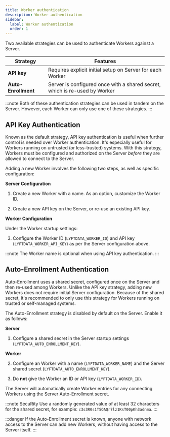 ```yaml
---
title: Worker authentication
description: Worker authentication
sidebar:
  label: Worker authentication
  order: 1
---
```


Two available strategies can be used to authenticate Workers against a Server.

| Strategy            | Features                                                                          |
| ------------------- | --------------------------------------------------------------------------------- |
| **API key**         | Requires explicit initial setup on Server for each Worker                          |
| **Auto-Enrollment** | Server is configured once with a shared secret, which is re-used by Worker        |

:::note
Both of these authentication strategies can be used in tandem on the Server. However, each Worker can only use one of these strategies.
:::

## API Key Authentication

Known as the default strategy, API key authentication is useful when further control is needed over Worker authentication. It's especially useful for Workers running on untrusted (or less-trusted) systems. With this strategy, Workers must be configured and authorized on the Server *before* they are allowed to connect to the Server.

Adding a new Worker involves the following two steps, as well as specific configuration:

**Server Configuration**

1. Create a new Worker with a name. As an option, customize the Worker ID.

2. Create a new API key on the Server, or re-use an existing API key.

**Worker Configuration**

Under the Worker startup settings:

3. Configure the Worker ID (`LYFTDATA_WORKER_ID`) and API key (`LYFTDATA_WORKER_API_KEY`) as per the Server configuration above.

:::note
The Worker name is optional when using API key authentication.
:::

## Auto-Enrollment Authentication

Auto-Enrollment uses a shared secret, configured once on the Server and then re-used among Workers. Unlike the API key strategy, adding new Workers does not require initial Server configuration. Because of the shared secret, it's recommended to only use this strategy for Workers running on trusted or self-managed systems. 

The Auto-Enrollment strategy is disabled by default on the Server. Enable it as follows:

**Server**

1. Configure a shared secret in the Server startup settings (`LYFTDATA_AUTO_ENROLLMENT_KEY`).

**Worker**

2. Configure an Worker with a name (`LYFTDATA_WORKER_NAME`) and the Server shared secret (`LYFTDATA_AUTO_ENROLLMENT_KEY`).

3. Do **not** give the Worker an ID or API key (`LYFTDATA_WORKER_ID`).

The Server will automatically create Worker entries for any connecting Workers using the Server Auto-Enrollment secret.

:::note SecuRity
Use a randomly generated value of at least 32 characters for the shared secret, for example: `c3s3R0s1T5QAQr7lz1KsT00pKh3adnma`.
:::

:::danger
If the Auto-Enrollment secret is known, anyone with network access to the Server can add new Workers, without having access to the Server itself.
:::
